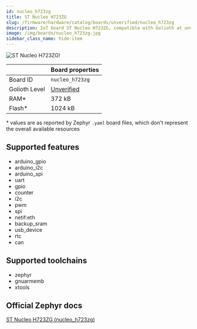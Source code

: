 ```yaml
---
id: nucleo_h723zg
title: ST Nucleo H723ZG
slug: /firmware/hardware/catalog/boards/unverified/nucleo_h723zg
description: IoT board ST Nucleo H723ZG, compatible with Golioth at unverified level.
image: /img/boards/nucleo_h723zg.jpg
sidebar_class_name: hide-item
---
```


[//]: # (This is an auto-generated file, do not edit! Changes to it will be lost upon re-generation)

![ST Nucleo H723ZG!](/img/boards/nucleo_h723zg.jpg "ST Nucleo H723ZG")

|                | Board properties     |
| -------------  | -------------------- |
| Board ID       | `nucleo_h723zg` |
| Golioth Level  | [Unverified](/firmware/hardware#unverified-boards) |
| RAM*           | 372 kB |
| Flash*         | 1024 kB |

\* values are as reported by Zephyr `.yaml` board files, which don't represent the overall available resources



## Supported features

* arduino_gpio
* arduino_i2c
* arduino_spi
* uart
* gpio
* counter
* i2c
* pwm
* spi
* netif:eth
* backup_sram
* usb_device
* rtc
* can

## Supported toolchains

* zephyr
* gnuarmemb
* xtools

## Official Zephyr docs

[ST Nucleo H723ZG (nucleo_h723zg)](https://docs.zephyrproject.org/latest/boards/st/nucleo_h723zg/doc/index.html)
